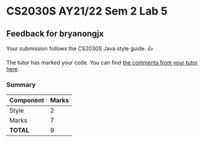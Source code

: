 # CS2030S AY21/22 Sem 2 Lab 5
## Feedback for bryanongjx
Your submission follows the CS2030S Java style guide. :+1:

The tutor has marked your code. You can find [the comments from your tutor here](https://www.github.com/nus-cs2030s-2122-s2/lab5-bryanongjx/commit/cf5037a667556c06c70438801a92bafc5092ff60).
### Summary

| Component | Marks |
|-----------|-------|
| Style | 2 |
| Marks | 7 |
| **TOTAL** | 9 |
